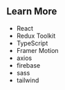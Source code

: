 ## Learn More

- React
- Redux Toolkit
- TypeScript
- Framer Motion
- axios 
- firebase
- sass
- tailwind
